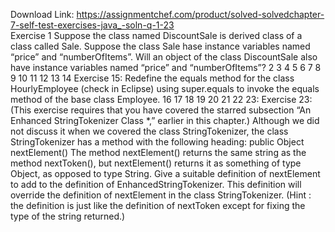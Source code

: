 Download Link: https://assignmentchef.com/product/solved-solvedchapter-7-self-test-exercises-java_-soln-q-1-23
<br>
Exercise 1 Suppose the class named DiscountSale is derived class of a class called Sale. Suppose the class Sale hase instance variables named “price” and “numberOfItems”. Will an object of the class DiscountSale also have instance variables named “price” and “numberOfItems”? 2 3 4 5 6 7 8 9 10 11 12 13 14 Exercise 15: Redefine the equals method for the class HourlyEmployee (check in Eclipse) using super.equals to invoke the equals method of the base class Employee. 16 17 18 19 20 21 22 23: Exercise 23: (This exercise requires that you have covered the starred subsection “An Enhanced StringTokenizer Class *,” earlier in this chapter.) Although we did not discuss it when we covered the class StringTokenizer, the class StringTokenizer has a method with the following heading: public Object nextElement() The method nextElement() returns the same string as the method nextToken(), but nextElement() returns it as something of type Object, as opposed to type String. Give a suitable definition of nextElement to add to the definition of EnhancedStringTokenizer. This definition will override the definition of nextElement in the class StringTokenizer. (Hint : the definition is just like the definition of nextToken except for fixing the type of the string returned.)